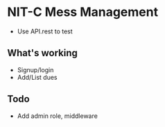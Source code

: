 # NIT-C Mess Management

- Use API.rest to test

## What's working

- Signup/login
- Add/List dues

## Todo

- Add admin role, middleware
